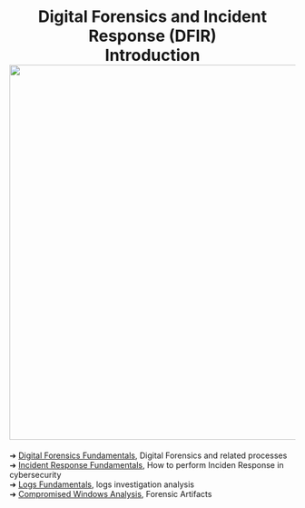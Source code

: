 <h1 align="center">Digital Forensics and Incident Response (DFIR)<br>Introduction<br><img width="660px" src="https://github.com/user-attachments/assets/0df0a62d-dedd-4dbc-aa0d-4c6dd7fc99c7"></h1>

➜ [Digital Forensics Fundamentals](https://github.com/RosanaFSS/DFIR-Digital-Forensics-and-Incident-Response-Introduction/blob/main/1%20.%20Digital%20Forensics%20Fundamentals.md), Digital Forensics and related processes<br>
➜ [Incident Response Fundamentals](https://github.com/RosanaFSS/DFIR-Digital-Forensics-and-Incident-Response-Introduction/blob/main/2%20.%20Incident%20Response%20Fundamentals.md), How to perform Inciden Response in cybersecurity<br>
➜ [Logs Fundamentals](https://github.com/RosanaFSS/DFIR-Digital-Forensics-and-Incident-Response-Introduction/blob/main/3%20.%20Logs%20Fundamentals.md), logs investigation analysis<br>
➜ [Compromised Windows Analysis](https://github.com/RosanaFSS/DFIR-Digital-Forensics-and-Incident-Response-Introduction/blob/main/4%20.%20Compromised%20Windows%20Analysis.md), Forensic Artifacts<br>
